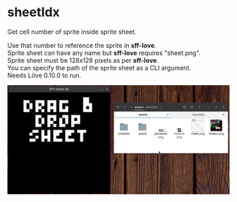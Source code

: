 # sheetIdx
Get cell number of sprite inside sprite sheet.  

Use that number to reference the sprite in __sff-love__.  
Sprite sheet can have any name but __sff-love__ requires "sheet.png".  
Sprite sheet must be 128x128 pixels as per __sff-love__.  
You can specify the path of the sprite sheet as a CLI argument.  
Needs Löve 0.10.0 to run.  

![demo](demo.gif)
